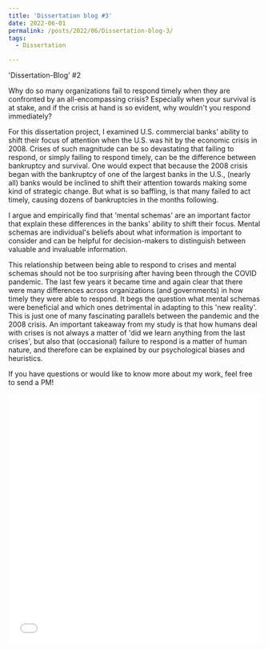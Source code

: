 ```yaml
---
title: 'Dissertation blog #3'
date: 2022-06-01
permalink: /posts/2022/06/Dissertation-blog-3/
tags:
  - Dissertation

---
```


'Dissertation-Blog' #2

Why do so many organizations fail to respond timely when they are confronted by an all-encompassing crisis? Especially when your survival is at stake, and if the crisis at hand is so evident, why wouldn't you respond immediately?
 
For this dissertation project, I examined U.S. commercial banks' ability to shift their focus of attention when the U.S. was hit by the economic crisis in 2008. Crises of such magnitude can be so devastating that failing to respond, or simply failing to respond timely, can be the difference between bankruptcy and survival. One would expect that because the 2008 crisis began with the bankruptcy of one of the largest banks in the U.S., (nearly all) banks would be inclined to shift their attention towards making some kind of strategic change. But what is so baffling, is that many failed to act timely, causing dozens of bankruptcies in the months following.
 
I argue and empirically find that 'mental schemas' are an important factor that explain these differences in the banks' ability to shift their focus. Mental schemas are individual's beliefs about what information is important to consider and can be helpful for decision-makers to distinguish between valuable and invaluable information.
 
This relationship between being able to respond to crises and mental schemas should not be too surprising after having been through the COVID pandemic. The last few years it became time and again clear that there were many differences across organizations (and governments) in how timely they were able to respond. It begs the question what mental schemas were beneficial and which ones detrimental in adapting to this 'new reality'. This is just one of many fascinating parallels between the pandemic and the 2008 crisis. An important takeaway from my study is that how humans deal with crises is not always a matter of 'did we learn anything from the last crises', but also that (occasional) failure to respond is a matter of human nature, and therefore can be explained by our psychological biases and heuristics.
 
If you have questions or would like to know more about my work, feel free to send a PM!

<iframe src="images/blog3.jpg" width="100%" height="500" frameborder="no" border="0" marginwidth="0" marginheight="0"></iframe>

